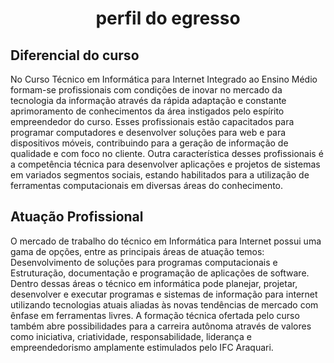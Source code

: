 <h1 style="text-align: center">perfil do egresso</h1>
<h2>Diferencial do curso</h2>
<p>No Curso Técnico em Informática para Internet Integrado ao Ensino Médio formam-se profissionais com condições de inovar no mercado da tecnologia da informação através da rápida adaptação e constante aprimoramento de conhecimentos da área instigados pelo espírito empreendedor do curso. Esses profissionais estão capacitados para programar computadores e desenvolver soluções para web e para dispositivos móveis, contribuindo para a geração de informação de qualidade e com foco no cliente. Outra característica desses profissionais é a competência técnica para desenvolver aplicações e projetos de sistemas em variados segmentos sociais, estando habilitados para a utilização de ferramentas computacionais em diversas áreas do conhecimento.</p>
<h2>Atuação Profissional</h2>
<p>O mercado de trabalho do técnico em Informática para Internet possui uma gama de opções, entre as principais áreas de atuação temos: Desenvolvimento de soluções para programas computacionais e Estruturação, documentação e programação de aplicações de software. Dentro dessas áreas o técnico em informática pode planejar, projetar, desenvolver e executar programas e sistemas de informação para internet utilizando tecnologias atuais aliadas às novas tendências de mercado com ênfase em ferramentas livres. A formação técnica ofertada pelo curso também abre possibilidades para a carreira autônoma através de valores como iniciativa, criatividade, responsabilidade, liderança e empreendedorismo amplamente estimulados pelo IFC Araquari.</p>